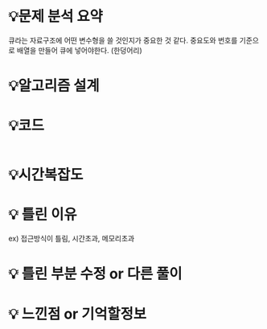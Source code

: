 # 💡**문제 분석 요약**

큐라는 자료구조에 어떤 변수형을 쓸 것인지가 중요한 것 같다.
중요도와 번호를 기준으로 배열을 만들어 큐에 넣어야한다. (한덩어리)

# 💡**알고리즘 설계**

# 💡코드

```java

```

# 💡시간복잡도

# 💡 틀린 이유

ex) 접근방식이 틀림, 시간초과, 메모리초과 

# 💡 틀린 부분 수정 or 다른 풀이

# 💡 느낀점 or 기억할정보
